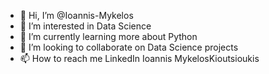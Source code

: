 - 👋 Hi, I’m @Ioannis-Mykelos
- 👀 I’m interested in Data Science
- 🌱 I’m currently learning more about Python
- 💞️ I’m looking to collaborate on Data Science projects
- 📫 How to reach me LinkedIn Ioannis MykelosKioutsioukis

<!---
Ioannis-Mykelos/Ioannis-Mykelos is a ✨ special ✨ repository because its `README.md` (this file) appears on your GitHub profile.
You can click the Preview link to take a look at your changes.
--->
